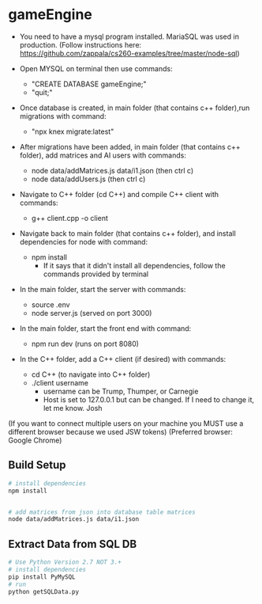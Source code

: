# gameEngine
- You need to have a mysql program installed. MariaSQL was used in production. (Follow instructions here: https://github.com/zappala/cs260-examples/tree/master/node-sql)

- Open MYSQL on terminal then use commands:
  - "CREATE DATABASE gameEngine;"
  - "quit;"

- Once database is created, in main folder (that contains c++ folder),run migrations with command:
  - "npx knex migrate:latest"

- After migrations have been added, in main folder (that contains c++ folder), add matrices and AI users with commands:
  - node data/addMatrices.js data/i1.json (then ctrl c)
  - node data/addUsers.js (then ctrl c)

- Navigate to C++ folder (cd C++) and compile C++ client with commands:
  - g++ client.cpp -o client

- Navigate back to main folder (that contains c++ folder), and install dependencies for node with command:
  - npm install
    - If it says that it didn't install all dependencies, follow the commands provided by terminal

- In the main folder, start the server with commands:
  - source .env
  - node server.js (served on port 3000)

- In the main folder, start the front end with command:
  - npm run dev (runs on port 8080)

- In the C++ folder, add a C++ client (if desired) with commands:
  - cd C++ (to navigate into C++ folder)
  - ./client username
    - username can be Trump, Thumper, or Carnegie
    - Host is set to 127.0.0.1 but can be changed. If I need to change it, let me know. Josh

(If you want to connect multiple users on your machine you MUST use a different browser because we used JSW tokens)
(Preferred browser: Google Chrome)

## Build Setup

``` bash
# install dependencies
npm install


# add matrices from json into database table matrices
node data/addMatrices.js data/i1.json
```


## Extract Data from SQL DB

```bash
# Use Python Version 2.7 NOT 3.+
# install dependencies
pip install PyMySQL
# run
python getSQLData.py
```
